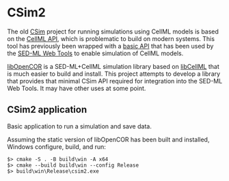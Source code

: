 # CSim2
The old [CSim](https://github.com/nickerso/csim) project for running simulations using CellML models is based on the 
[CellML API](https://github.com/cellmlapi/cellml-api), which is problematic to build on modern systems. This tool has previously
been wrapped with a [basic API](https://github.com/nickerso/csim/blob/devel/src/api/csimsbw.h) that has been used by the 
[SED-ML Web Tools](https://sysbioapps.spdns.org/SED-ML_Web_Tools) to enable simulation of CellML models.

[libOpenCOR](https://github.com/opencor/libopencor) is a SED-ML+CellML simulation library based on 
[libCellML](https://github.com/cellml/libcellml) that is much easier to build and install. This project attempts to develop
a library that provides that minimal CSim API required for integration into the SED-ML Web Tools. It may have other uses at
some point.

## CSim2 application

Basic application to run a simulation and save data.

Assuming the static version of libOpenCOR has been built and installed, Windows configure, build, and run:
```
$> cmake -S . -B build\win -A x64
$> cmake --build build\win --config Release
$> build\win\Release\csim2.exe
```

